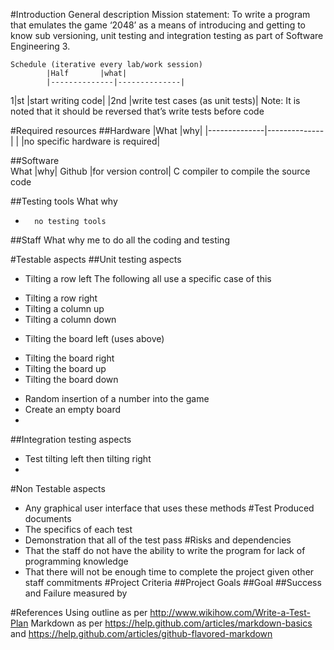 
#Introduction
	General description
Mission statement: To write a program that emulates the game ‘2048’ as a means of introducing and getting to know sub versioning, unit testing and integration testing as part of Software Engineering 3.

	Schedule (iterative every lab/work session)
			|Half		|what|
			|--------------|--------------|
1|st		|start writing code|
|2nd		|write test cases (as unit tests)|
Note: It is noted that it should be reversed that’s write tests before code

#Required resources
##Hardware
|What		|why|
|--------------|--------------|
	|		|no specific hardware is required|

##Software	
What		|why|
Github 		|for version control|
C compiler	to compile the source code

##Testing tools	What		why
-		no testing tools

##Staff		What		why
me		to do all the coding and testing

#Testable aspects
##Unit testing aspects
-	Tilting a row left
The following all use a specific case of this
*	Tilting a row right
*	Tilting a column up
*	Tilting a column down
-	Tilting the board left (uses above)
*	Tilting the board right
*	Tilting the board up
*	Tilting the board down
-	Random insertion of a number into the game 
-	Create an empty board
-	
##Integration testing aspects
-	Test tilting left then tilting right
-	

#Non Testable aspects
-	Any graphical user interface that uses these methods
#Test Produced documents
-	The specifics of each test
-	Demonstration that all of the test pass
#Risks and dependencies
-	That the staff do not have the ability to write the program for lack of programming knowledge
-	That there will not be enough time to complete the project given other staff commitments
#Project Criteria
##Project Goals
##Goal
##Success and Failure measured by
	
#References
Using outline as per http://www.wikihow.com/Write-a-Test-Plan
Markdown as per https://help.github.com/articles/markdown-basics and https://help.github.com/articles/github-flavored-markdown


